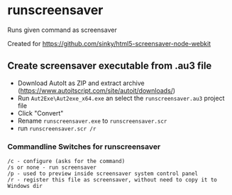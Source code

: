 # runscreensaver
Runs given command as screensaver

Created for https://github.com/sinky/html5-screensaver-node-webkit

## Create screensaver executable from .au3 file

- Download AutoIt as ZIP and extract archive (https://www.autoitscript.com/site/autoit/downloads/)
- Run ``Aut2Exe\Aut2exe_x64.exe`` an select the ``runscreensaver.au3`` project file
- Click "Convert"
- Rename ``runscreensaver.exe`` to ``runscreensaver.scr``
- run ``runscreensaver.scr /r``

### Commandline Switches for runscreensaver

```
/c - configure (asks for the command)
/s or none - run screensaver
/p - used to preview inside screensaver system control panel
/r - register this file as screensaver, without need to copy it to Windows dir
```
